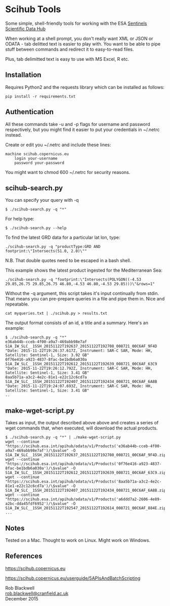 # Scihub Tools

Some simple, shell-friendly tools for working with the ESA
[Sentinels Scientific Data Hub](https://scihub.copernicus.eu/)

When working at a shell prompt, you don't really want XML or JSON or
ODATA - tab delitted text is easier to play with. You want to be able
to pipe stuff between commands and redirect it to easy-to-read files.

Plus, tab delimitted text is easy to use with MS Excel, R etc.

## Installation

Requires Python2 and the requests library which can be installed as
follows:

	pip install -r requirements.txt

## Authentication

All these commands take -u and -p flags for username and password
respectively, but you might find it easier to put your credentials in
~/.netrc instead.

Create or edit you ~/.netrc and include these lines:

	machine scihub.copernicus.eu
        login your-username
        password your-password

You might want to chmod 600 ~/.netrc for security reasons.

## scihub-search.py

You can specify your query with -q

	$ ./scihub-search.py -q "*"

For help type:

	$ ./scihub-search.py --help

To find the latest GRD data for a particular lat lon, type:

	./scihub-search.py -q "productType:GRD AND footprint:\"Intersects(51.0, 2.0)\""

N.B. That double quotes need to be escaped in a bash shell.

This example shows the latest product ingested for the Mediterranean Sea:

	./scihub-search.py -q "footprint:\"Intersects(POLYGON((-4.53 29.85,26.75 29.85,26.75 46.80,-4.53 46.80,-4.53 29.85)))\"&rows=1"

Without the -q argument, this script takes it's input continually from
stdin. That means you can pre-prepare queries in a file and pipe them
in. Nice and repeatable.

	cat myqueries.txt | ./scihub.py > results.txt

The output format consists of an id, a title and a summary. Here's an example:

	$ ./scihub-search.py -q "*" 
	e36ab44b-cceb-4f00-a9a7-469abb98e7af	S1A_IW_SLC__1SSH_20151122T192637_20151122T192708_008721_00C6AF_9F4D	"Date: 2015-11-22T19:26:37.617Z, Instrument: SAR-C SAR, Mode: HH, Satellite: Sentinel-1, Size: 3.92 GB"
	0f76e416-a923-4837-8fac-be1bdb6a030a	S1A_IW_SLC__1SSH_20151122T192612_20151122T192639_008721_00C6AF_63C9	"Date: 2015-11-22T19:26:12.792Z, Instrument: SAR-C SAR, Mode: HH, Satellite: Sentinel-1, Size: 3.41 GB"
	8aa5b71a-a3c2-4e2c-81e1-e22c12c6cd7a	S1A_IW_SLC__1SSH_20151122T192407_20151122T192434_008721_00C6AF_6A8B	"Date: 2015-11-22T19:24:07.693Z, Instrument: SAR-C SAR, Mode: HH, Satellite: Sentinel-1, Size: 3.41 GB"
	..
	

## make-wget-script.py

Takes as input, the output described above above and creates a series
of wget commands that, when executed, will download the actual
products.

	$ ./scihub-search.py -q "*" | ./make-wget-script.py 
	wget --continue "https://scihub.esa.int/apihub/odata/v1/Products('e36ab44b-cceb-4f00-a9a7-469abb98e7af')/\$value" -O S1A_IW_SLC__1SSH_20151122T192637_20151122T192708_008721_00C6AF_9F4D.zip
	wget --continue "https://scihub.esa.int/apihub/odata/v1/Products('0f76e416-a923-4837-8fac-be1bdb6a030a')/\$value" -O S1A_IW_SLC__1SSH_20151122T192612_20151122T192639_008721_00C6AF_63C9.zip
	wget --continue "https://scihub.esa.int/apihub/odata/v1/Products('8aa5b71a-a3c2-4e2c-81e1-e22c12c6cd7a')/\$value" -O S1A_IW_SLC__1SSH_20151122T192407_20151122T192434_008721_00C6AF_6A8B.zip
	wget --continue "https://scihub.esa.int/apihub/odata/v1/Products('a6ddd7a2-2606-4e89-a2bc-dda45fdf6952')/\$value" -O S1A_IW_SLC__1SSH_20151122T192547_20151122T192614_008721_00C6AF_884E.zip
	...

## Notes

Tested on a Mac. Thought to work on Linux. Might work on Windows.

## References

https://scihub.copernicus.eu

https://scihub.copernicus.eu/userguide/5APIsAndBatchScripting

Rob Blackwell    
<rob.blackwell@cranfield.ac.uk>    
December 2015
